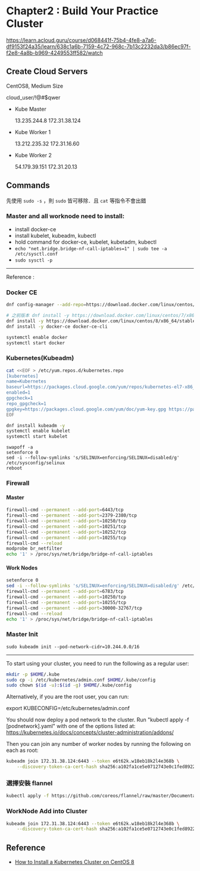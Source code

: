 # Chapter2 : Build Your Practice Cluster

https://learn.acloud.guru/course/d068441f-75b4-4fe8-a7a6-df9153f24a35/learn/638c1a6b-7159-4c72-968c-7b13c2232da3/b86ec97f-f2e8-4a8b-b969-4249553ff582/watch

## Create Cloud Servers

CentOS8, Medium Size

cloud_user/!@#$qwer

- Kube Master

  13.235.244.8
  172.31.38.124

- Kube Worker 1

  13.212.235.32
  172.31.16.60

- Kube Worker 2

  54.179.39.151
  172.31.20.13

## Commands

先使用 `sudo -s` ，則 `sudo` 皆可移除．且 `cat` 等指令不會出錯

### Master and all worknode need to install:

- install docker-ce
- install kubelet, kubeadm, kubectl
- hold command for docker-ce, kubelet, kubetadm, kubectl
- `echo "net.bridge.bridge-nf-call-iptables=1" | sudo tee -a /etc/sysctl.conf`
- `sudo sysctl -p`

---

Reference : [](https://www.tecmint.com/install-a-kubernetes-cluster-on-centos-8/)

### Docker CE

```sh
dnf config-manager --add-repo=https://download.docker.com/linux/centos/docker-ce.repo

# 之前版本 dnf install -y https://download.docker.com/linux/centos/7/x86_64/stable/Packages/containerd.io-1.4.3-3.1.el7.x86_64.rpm
dnf install -y https://download.docker.com/linux/centos/8/x86_64/stable/Packages/containerd.io-1.4.4-3.1.el8.x86_64.rpm
dnf install -y docker-ce docker-ce-cli

systemctl enable docker
systemctl start docker
```

### Kubernetes(Kubeadm)

```sh
cat <<EOF > /etc/yum.repos.d/kubernetes.repo
[kubernetes]
name=Kubernetes
baseurl=https://packages.cloud.google.com/yum/repos/kubernetes-el7-x86_64
enabled=1
gpgcheck=1
repo_gpgcheck=1
gpgkey=https://packages.cloud.google.com/yum/doc/yum-key.gpg https://packages.cloud.google.com/yum/doc/rpm-package-key.gpg
EOF

dnf install kubeadm -y
systemctl enable kubelet
systemctl start kubelet 
```

``` Turn-off Swap and setenforce 0, reboot
swapoff -a
setenforce 0
sed -i --follow-symlinks 's/SELINUX=enforcing/SELINUX=disabled/g' /etc/sysconfig/selinux
reboot
```

### Firewall

#### Master

```sh
firewall-cmd --permanent --add-port=6443/tcp
firewall-cmd --permanent --add-port=2379-2380/tcp
firewall-cmd --permanent --add-port=10250/tcp
firewall-cmd --permanent --add-port=10251/tcp
firewall-cmd --permanent --add-port=10252/tcp
firewall-cmd --permanent --add-port=10255/tcp
firewall-cmd --reload
modprobe br_netfilter
echo '1' > /proc/sys/net/bridge/bridge-nf-call-iptables
```

#### Work Nodes

```sh
setenforce 0
sed -i --follow-symlinks 's/SELINUX=enforcing/SELINUX=disabled/g' /etc/sysconfig/selinux
firewall-cmd --permanent --add-port=6783/tcp
firewall-cmd --permanent --add-port=10250/tcp
firewall-cmd --permanent --add-port=10255/tcp
firewall-cmd --permanent --add-port=30000-32767/tcp
firewall-cmd --reload
echo '1' > /proc/sys/net/bridge/bridge-nf-call-iptables
```

### Master Init

`sudo kubeadm init --pod-network-cidr=10.244.0.0/16`

---

To start using your cluster, you need to run the following as a regular user:

```sh
mkdir -p $HOME/.kube
sudo cp -i /etc/kubernetes/admin.conf $HOME/.kube/config
sudo chown $(id -u):$(id -g) $HOME/.kube/config
```
Alternatively, if you are the root user, you can run:

  export KUBECONFIG=/etc/kubernetes/admin.conf

You should now deploy a pod network to the cluster.
Run "kubectl apply -f [podnetwork].yaml" with one of the options listed at:
  https://kubernetes.io/docs/concepts/cluster-administration/addons/

Then you can join any number of worker nodes by running the following on each as root:

```sh
kubeadm join 172.31.38.124:6443 --token e6t62k.w18eb18k2l4e368b \
    --discovery-token-ca-cert-hash sha256:a102fa1ce5e0712743e0c1fed8922e39e7e46b94af4f3b7a9ef189cdbcbf28d4 
```

###  選擇安裝 flannel

```sh
kubectl apply -f https://github.com/coreos/flannel/raw/master/Documentation/kube-flannel.yml
```
### WorkNode Add into Cluster

```sh
kubeadm join 172.31.38.124:6443 --token e6t62k.w18eb18k2l4e368b \
    --discovery-token-ca-cert-hash sha256:a102fa1ce5e0712743e0c1fed8922e39e7e46b94af4f3b7a9ef189cdbcbf28d4 
```

## Reference 

- [How to Install a Kubernetes Cluster on CentOS 8](https://www.tecmint.com/install-a-kubernetes-cluster-on-centos-8/)